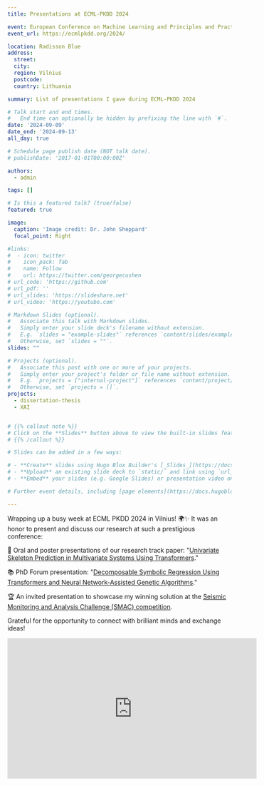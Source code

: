 ```yaml
---
title: Presentations at ECML-PKDD 2024

event: European Conference on Machine Learning and Principles and Practice of Knowledge Discovery in Databases
event_url: https://ecmlpkdd.org/2024/

location: Radisson Blue
address:
  street: 
  city: 
  region: Vilnius
  postcode: 
  country: Lithuania

summary: List of presentations I gave during ECML-PKDD 2024

# Talk start and end times.
#   End time can optionally be hidden by prefixing the line with `#`.
date: '2024-09-09'
date_end: '2024-09-13'
all_day: true

# Schedule page publish date (NOT talk date).
# publishDate: '2017-01-01T00:00:00Z'

authors:
  - admin

tags: []

# Is this a featured talk? (true/false)
featured: true

image:
  caption: 'Image credit: Dr. John Sheppard'
  focal_point: Right

#links:
#  - icon: twitter
#    icon_pack: fab
#    name: Follow
#    url: https://twitter.com/georgecushen
# url_code: 'https://github.com'
# url_pdf: ''
# url_slides: 'https://slideshare.net'
# url_video: 'https://youtube.com'

# Markdown Slides (optional).
#   Associate this talk with Markdown slides.
#   Simply enter your slide deck's filename without extension.
#   E.g. `slides = "example-slides"` references `content/slides/example-slides.md`.
#   Otherwise, set `slides = ""`.
slides: ""

# Projects (optional).
#   Associate this post with one or more of your projects.
#   Simply enter your project's folder or file name without extension.
#   E.g. `projects = ["internal-project"]` references `content/project/deep-learning/index.md`.
#   Otherwise, set `projects = []`.
projects:
  - dissertation-thesis
  - XAI


# {{% callout note %}}
# Click on the **Slides** button above to view the built-in slides feature.
# {{% /callout %}}

# Slides can be added in a few ways:

# - **Create** slides using Hugo Blox Builder's [_Slides_](https://docs.hugoblox.com/reference/content-types/) feature and link using `slides` parameter in the front matter of the talk file
# - **Upload** an existing slide deck to `static/` and link using `url_slides` parameter in the front matter of the talk file
# - **Embed** your slides (e.g. Google Slides) or presentation video on this page using [shortcodes](https://docs.hugoblox.com/reference/markdown/).

# Further event details, including [page elements](https://docs.hugoblox.com/reference/markdown/) such as image galleries, can be added to the body of this page.

---
```


Wrapping up a busy week at ECML PKDD 2024 in Vilnius! 🌍✨
It was an honor to present and discuss our research at such a prestigious conference:

🎤 Oral and poster presentations of our research track paper: "[Univariate Skeleton Prediction in Multivariate Systems Using Transformers](/publication/morales-univariate-2024)."

📚 PhD Forum presentation: "[Decomposable Symbolic Regression Using Transformers and Neural Network-Assisted Genetic Algorithms](post/ecml-phd-forum-news/)."

🏆 An invited presentation to showcase my winning solution at the [Seismic Monitoring and Analysis Challenge (SMAC) competition](post/ecml-challenge-2024-news/).

Grateful for the opportunity to connect with brilliant minds and exchange ideas!


<div style="position: relative; width: 100%; height: 0; padding-bottom: 58.52%;">
  <iframe width="560" height="315" src="https://www.youtube.com/embed/i34yctvWGLA?si=2IQ5EWx_O8nJavpM" title="YouTube video player" frameborder="0" allow="accelerometer; autoplay; clipboard-write; encrypted-media; gyroscope; picture-in-picture; web-share" referrerpolicy="strict-origin-when-cross-origin" allowfullscreen></iframe>
</div>


